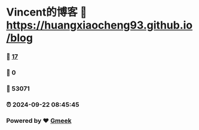 # Vincent的博客 :link: https://huangxiaocheng93.github.io/blog 
### :page_facing_up: [17](https://huangxiaocheng93.github.io/blog/tag.html) 
### :speech_balloon: 0 
### :hibiscus: 53071 
### :alarm_clock: 2024-09-22 08:45:45 
### Powered by :heart: [Gmeek](https://github.com/Meekdai/Gmeek)
